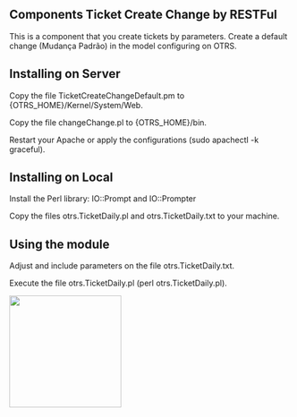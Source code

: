 ## Components Ticket Create Change by RESTFul

This is a component that you create tickets by parameters.
Create a default change (Mudança Padrão) in the model configuring on OTRS.

## Installing on Server

Copy the file TicketCreateChangeDefault.pm to {OTRS_HOME}/Kernel/System/Web.

Copy the file changeChange.pl to {OTRS_HOME}/bin.

Restart your Apache or apply the configurations (sudo apachectl -k graceful).

## Installing on Local

Install the Perl library: IO::Prompt and IO::Prompter

Copy the files otrs.TicketDaily.pl and otrs.TicketDaily.txt to your machine.

## Using the module

Adjust and include parameters on the file otrs.TicketDaily.txt.

Execute the file otrs.TicketDaily.pl (perl otrs.TicketDaily.pl).

<img src="https://github.com/franklinfarias/otrs-components/images/otrsTicketChangeDefault.png" width="200" height="200" />
